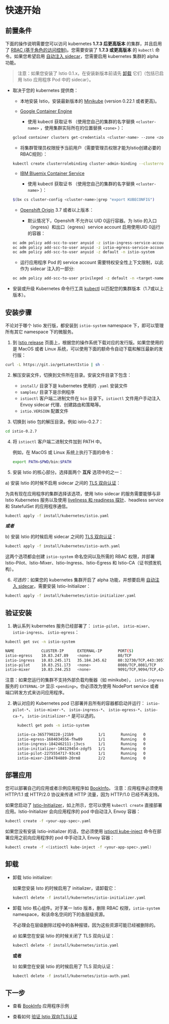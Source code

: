 # 快速开始

## 前置条件

下面的操作说明需要您可以访问 kubernetes **1.7.3 后更高版本** 的集群，并且启用了 [RBAC (基于角色的访问控制)](https://kubernetes.io/docs/admin/authorization/rbac/)。您需要安装了 **1.7.3 或更高版本** 的 `kubectl` 命令。如果您希望启用 [自动注入 sidecar](sidecar-injection.md#自动注入-sidecar)，您需要启用 kubernetes 集群的 alpha 功能。

> 注意：如果您安装了 Istio 0.1.x，在安装新版本前请先 [卸载](#卸载) 它们（包括已启用 Istio 应用程序 Pod 中的 sidecar）。

* 取决于您的 kubernetes 提供商：

  * 本地安装 Istio，安装最新版本的 [Minikube](https://kubernetes.io/docs/getting-started-guides/minikube/) (version 0.22.1 或者更高)。

  * [Google Container Engine](https://cloud.google.com/container-engine)

    * 使用 kubectl 获取证书 （使用您自己的集群的名字替换 `<cluster-name>` ，使用集群实际所在的位置替换 `<zone>` ）：
  ```bash
  gcloud container clusters get-credentials <cluster-name> --zone <zone> --project <project-name>
  ```

    * 将集群管理员权限授予当前用户（需要管理员权限才能为Istio创建必要的RBAC规则）：
  ```bash
  kubectl create clusterrolebinding cluster-admin-binding --clusterrole=cluster-admin --user=$(gcloud config get-value core/account)
  ```

  * [IBM Bluemix Container Service](https://www.ibm.com/cloud-computing/bluemix/containers)

    * 使用 kubectl 获取证书 （使用您自己的集群的名字替换 `<cluster-name>` ）：
  ```bash
  $(bx cs cluster-config <cluster-name>|grep "export KUBECONFIG")
  ```

  * [Openshift Origin](https://www.openshift.org) 3.7 或者以上版本：

    * 默认情况下，Openshift 不允许以 UID 0运行容器。为 Istio 的入口（ingress）和出口（egress）service account 启用使用UID 0运行的容器：
  ```bash
  oc adm policy add-scc-to-user anyuid -z istio-ingress-service-account -n istio-system
  oc adm policy add-scc-to-user anyuid -z istio-egress-service-account -n istio-system
  oc adm policy add-scc-to-user anyuid -z default -n istio-system
  ```

    * 运行应用程序 Pod 的 service account 需要特权安全性上下文限制，以此作为 sidecar 注入的一部分:
  ```bash
  oc adm policy add-scc-to-user privileged -z default -n <target-namespace>
  ```

* 安装或升级 Kubernetes 命令行工具 [kubectl](https://kubernetes.io/docs/tasks/tools/install-kubectl/) 以匹配您的集群版本（1.7或以上版本）。

## 安装步骤

不论对于哪个 Istio 发行版，都安装到 `istio-system` namespace 下，即可以管理所有其它 namespace 下的微服务。

1. 到 [Istio release](https://github.com/istio/istio/releases) 页面上，根据您的操作系统下载对应的发行版。如果您使用的是 MacOS 或者 Linux 系统，可以使用下面的额命令自动下载和解压最新的发行版：
  ```bash
  curl -L https://git.io/getLatestIstio | sh -
  ```

2. 解压安装文件，切换到文件所在目录。安装文件目录下包含：
    * `install/` 目录下是 kubernetes 使用的 `.yaml` 安装文件
    * `samples/` 目录下是示例程序
    * `istioctl` 客户端二进制文件在 `bin` 目录下。`istioctl` 文件用户手动注入 Envoy sidecar 代理、创建路由和策略等。
    * `istio.VERSION` 配置文件

3. 切换到 istio 包的解压目录。例如 istio-0.2.7：
  ```bash
  cd istio-0.2.7
  ```

4. 将 `istioctl` 客户端二进制文件加到 PATH 中。

   例如，在 MacOS 或 Linux 系统上执行下面的命令：
   ```bash
   export PATH=$PWD/bin:$PATH
   ```

5. 安装 Istio 的核心部分。选择面两个 **互斥** 选项中的之一：

  a) 安装 Istio 的时候不启用 sidecar 之间的 [TLS 双向认证](../../concepts/security/mutual-tls.md)：

  为具有现在应用程序的集群选择该选项，使用 Istio sidecar 的服务需要能够与非 Istio Kubernetes 服务以及使用 [liveliness 和 readiness 探针](https://kubernetes.io/docs/tasks/configure-pod-container/configure-liveness-readiness-probes/)、headless service 和 StatefulSet 的应用程序通信。

  ```bash
  kubectl apply -f install/kubernetes/istio.yaml
  ```

  _**或者**_

  b) 安装 Istio 的时候启用 sidecar 之间的 [TLS 双向认证](../../concepts/security/mutual-tls.md)：
  ```bash
  kubectl apply -f install/kubernetes/istio-auth.yaml
  ```

  这两个选项都会创建 `istio-system` 命名空间以及所需的 RBAC 权限，并部署 Istio-Pilot、Istio-Mixer、Istio-Ingress、Istio-Egress 和 Istio-CA（证书颁发机构）。

6. *可选的*：如果您的 kubernetes 集群开启了 alpha 功能，并想要启用 [自动注入 sidecar](../../..//docs/setup/kubernetes/sidecar-injection.md#automatic-sidecar-injection)，需要安装 Istio-Initializer：
  ```bash
  kubectl apply -f install/kubernetes/istio-initializer.yaml
  ```

## 验证安装

1. 确认系列 kubernetes 服务已经部署了： `istio-pilot`、 `istio-mixer`、`istio-ingress`、 `istio-egress`：
  ```bash
  kubectl get svc -n istio-system
  ```
   ```bash
  NAME            CLUSTER-IP      EXTERNAL-IP       PORT(S)                       AGE
  istio-egress    10.83.247.89    <none>            80/TCP                        5h
  istio-ingress   10.83.245.171   35.184.245.62     80:32730/TCP,443:30574/TCP    5h
  istio-pilot     10.83.251.173   <none>            8080/TCP,8081/TCP             5h
  istio-mixer     10.83.244.253   <none>            9091/TCP,9094/TCP,42422/TCP   5h
   ```

  注意：如果您运行的集群不支持外部负载均衡器（如 minikube）， `istio-ingress`  服务的 `EXTERNAL-IP` 显示  `<pending>`。你必须改为使用 NodePort service 或者 端口转发方式来访问应用程序。

2. 确认对应的 Kubernetes pod 已部署并且所有的容器都启动并运行：
   `istio-pilot-*`、 `istio-mixer-*`、 `istio-ingress-*`、 `istio-egress-*`、`istio-ca-*`， `istio-initializer-*` 是可以选的。
   ```bash
     kubectl get pods -n istio-system
   ```
   ```bash 
     istio-ca-3657790228-j21b9           1/1       Running   0          5h
     istio-egress-1684034556-fhw89       1/1       Running   0          5h
     istio-ingress-1842462111-j3vcs      1/1       Running   0          5h
     istio-initializer-184129454-zdgf5   1/1       Running   0          5h
     istio-pilot-2275554717-93c43        1/1       Running   0          5h
     istio-mixer-2104784889-20rm8        2/2       Running   0          5h
   ```

## 部署应用

您可以部署自己的应用或者示例应用程序如 [BookInfo](../../../docs/guides/bookinfo.md)。
注意：应用程序必须使用 HTTP/1.1 或 HTTP/2.0 协议来传递 HTTP 流量，因为 HTTP/1.0 已经不再支持。

如果您启动了 [Istio-Initializer](../../../docs/setup/kubernetes/sidecar-injection.md)，如上所示，您可以使用 `kubectl create` 直接部署应用。Istio-Initializer 会向应用程序的 pod 中自动注入 Envoy 容器：

   ```bash
kubectl create -f <your-app-spec>.yaml
   ```

如果您没有安装 Istio-initializer 的话，您必须使用 [istioctl kube-inject](../../../docs/reference/commands/istioctl.md#istioctl-kube-inject) 命令在部署应用之前向应用程序的 pod 中手动注入 Envoy 容器：
   ```bash
kubectl create -f <(istioctl kube-inject -f <your-app-spec>.yaml)
   ```

## 卸载

* 卸载 Istio initializer:

  如果您安装 Isto 的时候启用了 initializer，请卸载它：
   ```bash
  kubectl delete -f install/kubernetes/istio-initializer.yaml
   ```

* 卸载 Istio 核心组件。对于某一 Istio 版本，删除 RBAC 权限，`istio-system` namespace，和该命名空间的下的各层级资源。

   不必理会在层级删除过程中的各种报错，因为这些资源可能已经被删除的。

    a) 如果您在安装 Istio 的时候关闭了 TLS 双向认证：

   ```bash
   kubectl delete -f install/kubernetes/istio.yaml
   ```

   **或者**

   b) 如果您在安装 Istio 的时候启用了 TLS 双向认证：

   ```bash
   kubectl delete -f install/kubernetes/istio-auth.yaml
   ```

## 下一步

* 查看 [BookInfo](../../../docs/guides/bookinfo.md) 应用程序示例

* 查看如何 [验证 Istio 双向TLS认证](../../../docs/tasks/security/mutual-tls.md)
